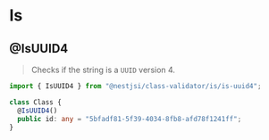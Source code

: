 # Is

## @IsUUID4

> Checks if the string is a `UUID` version 4.

```typescript
import { IsUUID4 } from "@nestjsi/class-validator/is/is-uuid4";

class Class {
  @IsUUID4()
  public id: any = "5bfadf81-5f39-4034-8fb8-afd78f1241ff";
}
```
